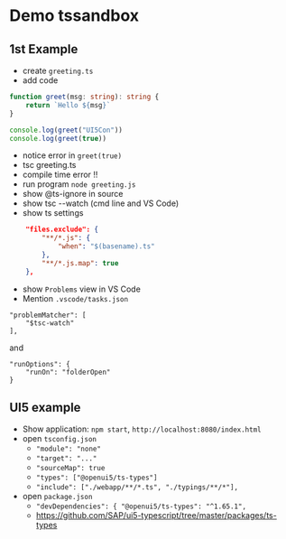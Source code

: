 # Demo tssandbox
## 1st Example
- create `greeting.ts`
- add code 
```typescript
function greet(msg: string): string {
	return `Hello ${msg}`
}

console.log(greet("UI5Con"))
console.log(greet(true))
```
- notice error in `greet(true)`
- tsc greeting.ts
- compile time error !!
- run program `node greeting.js`
- show @ts-ignore in source
- show tsc --watch (cmd line and VS Code)
- show ts settings
```json
    "files.exclude": {
        "**/*.js": {
            "when": "$(basename).ts"
        },
        "**/*.js.map": true
    },
```
- show `Problems` view in VS Code 
- Mention `.vscode/tasks.json`
```
"problemMatcher": [
    "$tsc-watch"
],
```
and
```
"runOptions": {
    "runOn": "folderOpen"
}
```

## UI5 example
- Show application: `npm start`, `http://localhost:8080/index.html`
- open `tsconfig.json`
    - `"module": "none"`
    - `"target": "..."`
    - `"sourceMap": true`
    - `"types": ["@openui5/ts-types"]`
    - `"include": ["./webapp/**/*.ts", "./typings/**/*"],`
- open `package.json`
    - `"devDependencies": { "@openui5/ts-types": "^1.65.1",`
    - https://github.com/SAP/ui5-typescript/tree/master/packages/ts-types

    
